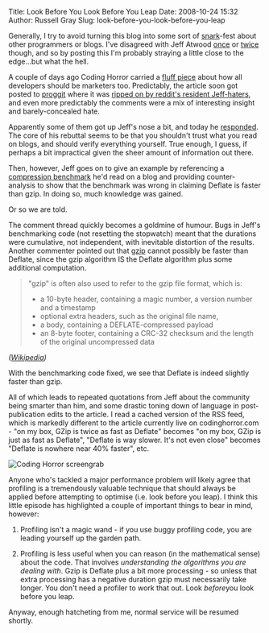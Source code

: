 Title: Look Before You Look Before You Leap
Date: 2008-10-24 15:32
Author: Russell Gray
Slug: look-before-you-look-before-you-leap

Generally, I try to avoid turning this blog into some sort of [snark][1]-fest
about other programmers or blogs. I've disagreed with Jeff Atwood [once][2] or
[twice][3] though, and so by posting this I'm probably straying a little close
to the edge...but what the hell.

A couple of days ago Coding Horror carried a [fluff piece][4] about how all
developers should be marketers too. Predictably, the article soon got posted
to [proggit][5] where it was [ripped on by reddit's resident Jeff-haters][6],
and even more predictably the comments were a mix of interesting insight and
barely-concealed hate.

Apparently some of them got up Jeff's nose a bit, and today he [responded][7].
The core of his rebuttal seems to be that you shouldn't trust what you read on
blogs, and should verify everything yourself. True enough, I guess, if perhaps
a bit impractical given the sheer amount of information out there.

Then, however, Jeff goes on to give an example by referencing a [compression
benchmark][8] he'd read on a blog and providing counter-analysis to show that
the benchmark was wrong in claiming Deflate is faster than gzip. In doing so,
much knowledge was gained.

Or so we are told.

The comment thread quickly becomes a goldmine of humour. Bugs in Jeff's
benchmarking code (not resetting the stopwatch) meant that the durations were
cumulative, not independent, with inevitable distortion of the results.
Another commenter pointed out that [gzip][9] cannot possibly be faster than
Deflate, since the gzip algorithm IS the Deflate algorithm plus some
additional computation.

> "gzip" is often also used to refer to the gzip file format, which is:
>
> -   a 10-byte header, containing a magic number, a version number and
>     a timestamp
> -   optional extra headers, such as the original file name,
> -   a body, containing a DEFLATE-compressed payload
> -   an 8-byte footer, containing a CRC-32 checksum and the length of
>     the original uncompressed data
>
<cite>([Wikipedia][10])</cite>

With the benchmarking code fixed, we see that Deflate is indeed slightly
faster than gzip.

All of which leads to repeated quotations from Jeff about the community being
smarter than him, and some drastic toning down of language in post-publication
edits to the article. I read a cached version of the RSS feed, which is
markedly different to the article currently live on codinghorror.com - "on my
box, GZip is twice as fast as Deflate" becomes "on my box, GZip is just as
fast as Deflate", "Deflate is way slower. It's not even close" becomes
"Deflate is nowhere near 40% faster", etc.

![Coding Horror screengrab][11]

Anyone who's tackled a major performance problem will likely agree that
profiling is a tremendously valuable technique that should always be
applied before attempting to optimise (i.e. look before you leap). I
think this little episode has highlighted a couple of important things
to bear in mind, however:

1. Profiling isn't a magic wand - if you use buggy profiling code, you are
leading yourself up the garden path.

2. Profiling is less useful when you can reason (in the mathematical sense)
about the code. That involves *understanding the algorithms you are dealing
with*. Gzip is Deflate plus a bit more processing - so unless that extra
processing has a negative duration gzip must necessarily take longer. You
don't need a profiler to work that out. Look *before*you look before you leap.

Anyway, enough hatcheting from me, normal service will be resumed
shortly.


[1]: http://www.google.co.uk/search?q=define%3Asnark
[2]: {filename}/commentary/Code-CAN-Be-Beautiful.md
[3]: {filename}/commentary/Freedom-Zero--The-All-Or-Nothing-Fallacy.md
[4]: http://www.codinghorror.com/blog/archives/001177.html
[5]: http://www.reddit.com/r/programming/
[6]: http://www.reddit.com/r/programming/comments/78vq3/jeff_atwood_finally_jumps_the_shark/
[7]: http://www.codinghorror.com/blog/archives/001178.html
[8]: http://blog.madskristensen.dk/post/Compression-and-performance-GZip-vs-Deflate.aspx
[9]: http://en.wikipedia.org/wiki/Gzip
[10]: http://en.wikipedia.org/wiki/Gzip
[11]: {filename}/images/codinghorror01.png